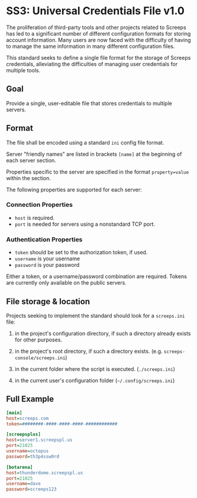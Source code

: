 # SS3: Universal Credentials File v1.0

The proliferation of third-party tools and other projects related to Screeps has led to a significant number of different configuration formats for storing account information. Many users are now faced with the difficulty of having to manage the same information in many different configuration files.

This standard seeks to define a single file format for the storage of Screeps credentials, alleviating the difficulties of managing user credentials for multiple tools.

## Goal

Provide a single, user-editable file that stores credentials to multiple servers.

## Format

The file shall be encoded using a standard `ini` config file format.

Server "friendly names" are listed in brackets `[name]` at the beginning of each server section.

Properties specific to the server are specified in the format `property=value` within the section. 

The following properties are supported for each server:

### Connection Properties
* `host` is required.
* `port` is needed for servers using a nonstandard TCP port.

### Authentication Properties
* `token` should be set to the authorization token, if used.
* `username` is your username
* `password` is your password

Either a token, or a username/password combination are required.
Tokens are currently only available on the public servers.

## File storage & location

Projects seeking to implement the standard should look for a `screeps.ini` file:

1. in the project's configuration directory, if such a directory already exists for other purposes.

2. in the project's root directory, if such a directory exists. (e.g. `screeps-console/screeps.ini`)

3. in the current folder where the script is executed. (`./screeps.ini`)

4. in the current user's configuration folder (`~/.config/screeps.ini`)

## Full Example

```ini
[main]
host=screeps.com
token=########-####-####-####-############

[screepsplus]
host=server1.screepspl.us
port=21025
username=octopus
password=th3p4ssw0rd

[botarena]
host=thunderdome.screepspl.us
port=21025
username=dave
password=screeps123
```
